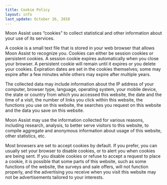 ```yaml
---
title: Cookie Policy
layout: info
last_update: October 26, 2018
---
```


Moon Assist uses “cookies” to collect statistical and other information about your use of its services.

A cookie is a small text file that is stored in your web browser that allows Moon Assist to recognize you. Cookies can either be session cookies or persistent cookies. A session cookie expires automatically when you close your browser. A persistent cookie will remain until it expires or you delete your cookies. Expiration dates are set in the cookies themselves; some may expire after a few minutes while others may expire after multiple years.

The collected data may include information about the IP address of your computer, browser type, language, operating system, your mobile device, the state or country from which you accessed this website, the date and the time of a visit, the number of links you click within this website, the functions you use on this website, the searches you request on this website and the data you save on this website.

Moon Assist may use the information collected for various reasons, including research, analysis, to better serve visitors to this website, to compile aggregate and anonymous information about usage of this website, other statistics, etc.

Most browsers are set to accept cookies by default. If you prefer, you can usually set your browser to disable cookies, or to alert you when cookies are being sent. If you disable cookies or refuse to accept a request to place a cookie, it is possible that some parts of this website, such as some functions of the website, the surveys and sale offers, will not function properly, and the advertising you receive when you visit this website may not be advertisements tailored to your interests.
